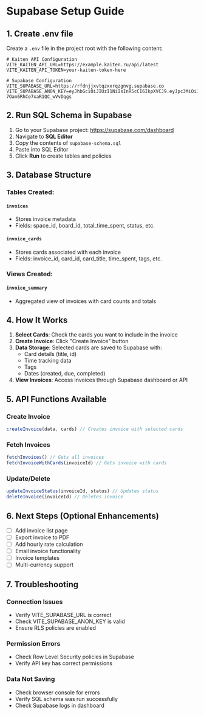 # Supabase Setup Guide

## 1. Create .env file

Create a `.env` file in the project root with the following content:

```env
# Kaiten API Configuration
VITE_KAITEN_API_URL=https://example.kaiten.ru/api/latest
VITE_KAITEN_API_TOKEN=your-kaiten-token-here

# Supabase Configuration
VITE_SUPABASE_URL=https://rfdnjjxvtqzxxrqzgnvg.supabase.co
VITE_SUPABASE_ANON_KEY=eyJhbGciOiJIUzI1NiIsInR5cCI6IkpXVCJ9.eyJpc3MiOiJzdXBhYmFzZSIsInJlZiI6InJmZG5qanh2dHF6eHhycXpnbnZnIiwicm9sZSI6ImFub24iLCJpYXQiOjE3NjA1MDI0MjMsImV4cCI6MjA3NjA3ODQyM30.XuEI3My19vD7w2EAyp-7Oan6RhCe7xaR1QC_wVvDqgs
```

## 2. Run SQL Schema in Supabase

1. Go to your Supabase project: https://supabase.com/dashboard
2. Navigate to **SQL Editor**
3. Copy the contents of `supabase-schema.sql`
4. Paste into SQL Editor
5. Click **Run** to create tables and policies

## 3. Database Structure

### Tables Created:

#### `invoices`
- Stores invoice metadata
- Fields: space_id, board_id, total_time_spent, status, etc.

#### `invoice_cards`
- Stores cards associated with each invoice
- Fields: invoice_id, card_id, card_title, time_spent, tags, etc.

### Views Created:

#### `invoice_summary`
- Aggregated view of invoices with card counts and totals

## 4. How It Works

1. **Select Cards**: Check the cards you want to include in the invoice
2. **Create Invoice**: Click "Create Invoice" button
3. **Data Storage**: Selected cards are saved to Supabase with:
   - Card details (title, id)
   - Time tracking data
   - Tags
   - Dates (created, due, completed)
4. **View Invoices**: Access invoices through Supabase dashboard or API

## 5. API Functions Available

### Create Invoice
```typescript
createInvoice(data, cards) // Creates invoice with selected cards
```

### Fetch Invoices
```typescript
fetchInvoices() // Gets all invoices
fetchInvoiceWithCards(invoiceId) // Gets invoice with cards
```

### Update/Delete
```typescript
updateInvoiceStatus(invoiceId, status) // Updates status
deleteInvoice(invoiceId) // Deletes invoice
```

## 6. Next Steps (Optional Enhancements)

- [ ] Add invoice list page
- [ ] Export invoice to PDF
- [ ] Add hourly rate calculation
- [ ] Email invoice functionality
- [ ] Invoice templates
- [ ] Multi-currency support

## 7. Troubleshooting

### Connection Issues
- Verify VITE_SUPABASE_URL is correct
- Check VITE_SUPABASE_ANON_KEY is valid
- Ensure RLS policies are enabled

### Permission Errors
- Check Row Level Security policies in Supabase
- Verify API key has correct permissions

### Data Not Saving
- Check browser console for errors
- Verify SQL schema was run successfully
- Check Supabase logs in dashboard

